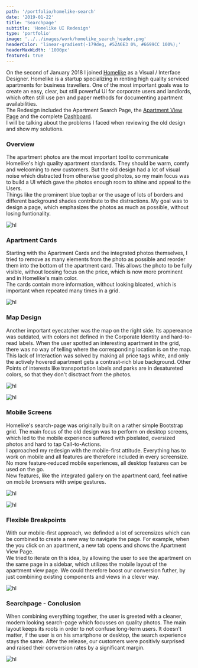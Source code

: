 ```yaml
---
path: '/portfolio/homelike-search'
date: '2019-01-22'
title: 'Searchpage'
subtitle: 'Homelike UI Redesign'
type: 'portfolio'
image: '../../images/work/homelike_search_header.png'
headerColor: 'linear-gradient(-179deg, #52A6E3 0%, #6699CC 100%);'
headerMaxWidth: '1000px'
featured: true
---
```


On the second of January 2018 I joined [Homelike](https://thehomelike.com/) as a Visual / Interface Designer. Homelike is a startup specializing in renting high quality serviced apartments for business travellers. One of the most important goals was to create an easy, clear, but still powerful UI for corporate users and landlords, which often still use pen and paper methods for documenting apartment availabilities.<br>
The Redesign included the Apartment Search Page, the [Apartment View Page](/portfolio/homelike-view) and the complete [Dashboard](/portfolio/homelike-dashboard).<br>
I will be talking about the problems I faced when reviewing the old design and show my solutions.

### Overview

The apartment photos are the most important tool to communicate Homelike's high quality apartment standards. They should be warm, comfy and welcoming to new customers. But the old design had a lot of visual noise which distracted from otherwise good photos, so my main focus was to build a UI which gave the photos enough room to shine and appeal to the Users.<br>
Things like the prominent blue topbar or the usage of lots of borders and different background shades contribute to the distractions. My goal was to design a page, which emphasizes the photos as much as possible, without losing funtionality.

![hl](../../images/work/homelike_old1.jpg)

### Apartment Cards

Starting with the Apartment Cards and the integrated photos themselves, I tried to remove as many elements from the photo as possible and reorder them into the bottom of the apartment card. This allows the photo to be fully visible, without loosing focus on the price, which is now more prominent and in Homelike's main color.<br>
The cards contain more information, without looking bloated, which is important when repeated many times in a grid.

![hl](../../images/work/homelike_old2.png)

### Map Design

Another important eyecatcher was the map on the right side. Its appereance was outdated, with colors not defined in the Corporate Identity and hard-to-read labels. When the user spotted an interesting apartment in the grid, there was no way of telling where the corresponding location is on the map.<br />
This lack of Interaction was solved by making all price tags white, and only the actively hovered apartment gets a contrast-rich blue background. Other Points of interests like transportation labels and parks are in desatureted colors, so that they don't disctract from the photos.

![hl](../../images/work/old_map.jpg)

![hl](../../images/work/new_map.jpg)

### Mobile Screens

Homelike's search-page was originally built on a rather simple Bootstrap grid. The main focus of the old design was to perform on desktop screens, which led to the mobile experience suffered with pixelated, oversized photos and hard to tap Call-to-Actions.
<br>
I approached my redesign with the mobile-first attitude. Everything has to work on mobile and all features are therefore included in every screensize. No more feature-reduced mobile experiences, all desktop features can be used on the go.<br>
New features, like the integrated gallery on the apartment card, feel native on mobile browsers with swipe gestures.

![hl](../../images/work/old_mobile.png)

![hl](../../images/work/new_mobile.png)

### Flexible Breakpoints

With our mobile-first approach, we definded a lot of screensizes which can be combined to create a new way to navigate the page. For example, when the you click on an apartment, a new tab opens and shows the Apartment View Page.<br />
We tried to iterate on this idea, by allowing the user to see the apartment on the same page in a sidebar, which utilizes the mobile layout of the apartment view page. We could therefore boost our conversion futher, by just combining existing components and views in a clever way.

![hl](../../images/work/dual_view.png)

### Searchpage - Conclusion

When combining everything together, the user is greeted with a cleaner, modern looking search-page which focusses on quality photos. The main layout keeps its roots in order to not confuse long-term users. It doesn’t matter, if the user is on his smartphone or desktop, the search experience stays the same. After the release, our customers were positivly surprised and raised their conversion rates by a significant margin.

![hl](../../images/work/new_searchpage.png)
